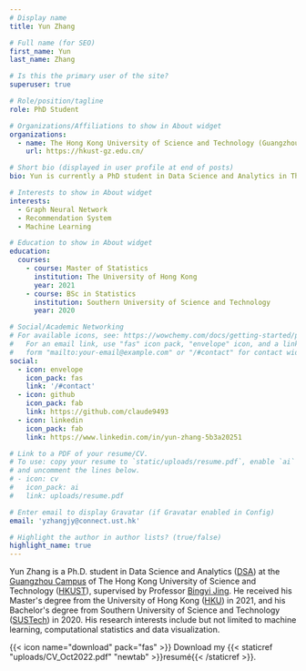 ```yaml
---
# Display name
title: Yun Zhang

# Full name (for SEO)
first_name: Yun
last_name: Zhang

# Is this the primary user of the site?
superuser: true

# Role/position/tagline
role: PhD Student

# Organizations/Affiliations to show in About widget
organizations:
  - name: The Hong Kong University of Science and Technology (Guangzhou)
    url: https://hkust-gz.edu.cn/

# Short bio (displayed in user profile at end of posts)
bio: Yun is currently a PhD student in Data Science and Analytics in The Hong Kong University of Science and Technology (Guangzhou).

# Interests to show in About widget
interests:
  - Graph Neural Network
  - Recommendation System
  - Machine Learning

# Education to show in About widget
education:
  courses:
    - course: Master of Statistics
      institution: The University of Hong Kong
      year: 2021
    - course: BSc in Statistics
      institution: Southern University of Science and Technology
      year: 2020

# Social/Academic Networking
# For available icons, see: https://wowchemy.com/docs/getting-started/page-builder/#icons
#   For an email link, use "fas" icon pack, "envelope" icon, and a link in the
#   form "mailto:your-email@example.com" or "/#contact" for contact widget.
social:
  - icon: envelope
    icon_pack: fas
    link: '/#contact'
  - icon: github
    icon_pack: fab
    link: https://github.com/claude9493
  - icon: linkedin
    icon_pack: fab
    link: https://www.linkedin.com/in/yun-zhang-5b3a20251

# Link to a PDF of your resume/CV.
# To use: copy your resume to `static/uploads/resume.pdf`, enable `ai` icons in `params.yaml`,
# and uncomment the lines below.
# - icon: cv
#   icon_pack: ai
#   link: uploads/resume.pdf

# Enter email to display Gravatar (if Gravatar enabled in Config)
email: 'yzhangjy@connect.ust.hk'

# Highlight the author in author lists? (true/false)
highlight_name: true
---
```


Yun Zhang is a Ph.D. student in Data Science and Analytics ([DSA](https://hkust-gz.edu.cn/academics/four-hubs/information-hub/data-science-and-analytics)) at the [Guangzhou Campus](https://hkust-gz.edu.cn/) of The Hong Kong University of Science and Technology ([HKUST](https://hkust.hk/)), supervised by Professor [Bingyi Jing](https://www.math.ust.hk/~majing/). He received his Master's degree from the University of Hong Kong ([HKU](https://hku.hk/)) in 2021, and his Bachelor's degree from  Southern University of Science and Technology ([SUSTech]((https://www.sustech.edu.cn/en/))) in 2020. 
His research interests include but not limited to machine learning, computational statistics and data visualization.

{{< icon name="download" pack="fas" >}} Download my {{< staticref "uploads/CV_Oct2022.pdf" "newtab" >}}resumé{{< /staticref >}}.